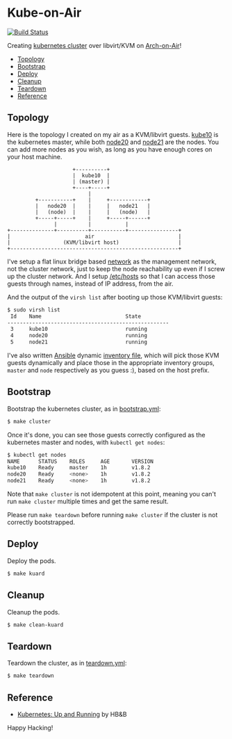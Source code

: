 # Kube-on-Air

[![Build Status](https://travis-ci.org/keinohguchi/kube-on-air.svg)](https://travis-ci.org/keinohguchi/kube-on-air)

Creating [kubernetes cluster] over libvirt/KVM on [Arch-on-Air]!

[Arch-on-Air]: https://github.com/keinohguchi/arch-on-air/
[Kubernetes cluster]: https://kubernetes.io/docs/getting-started-guides/scratch/

- [Topology](#topology)
- [Bootstrap](#bootstrap)
- [Deploy](#deploy)
- [Cleanup](#cleanup)
- [Teardown](#teardown)
- [Reference](#reference)

## Topology

Here is the topology I created on my air as a KVM/libvirt guests.
[kube10](files/etc/libvirt/qemu/kube10.xml) is the kubernetes master,
while both [node20](files/etc/libvirt/qemu/node20.xml) and
[node21](files/etc/libvirt/qemu/node21.xml) are the nodes.
You can add more nodes as you wish, as long as you have enough cores
on your host machine.

```
                     +----------+
                     |  kube10  |
                     | (master) |
                     +----+-----+
                          |
         +-----------+    |     +------------+
         |   node20  |    |     |   node21   |
         |   (node)  |    |     |   (node)   |
         +-----+-----+    |     +-----+------+
               |          |           |
+--------------+----------+-----------+----------------+
|                        air                           |
|                 (KVM/libvirt host)                   |
+------------------------------------------------------+
```

I've setup a flat linux bridge based
[network](files/etc/libvirt/qemu/network/default.xml) as the management
network, not the cluster network, just to keep the node reachability
up even if I screw up the cluster network.  And I setup
[/etc/hosts](files/etc/hosts) so that I can access those guests through
names, instead of IP address, from the air.

And the output of the `virsh list` after booting up those KVM/libvirt
guests:

```sh
$ sudo virsh list
 Id    Name                           State
----------------------------------------------------
 3     kube10                         running
 4     node20                         running
 5     node21                         running
```

I've also written [Ansible](https://ansible.com) dynamic
[inventory file](inventories/local/inventory.py), which
will pick those KVM guests dynamically and place those
in the appropriate inventory groups, `master` and `node`
respectively as you guess :), based on the host prefix.

## Bootstrap

Bootstrap the kubernetes cluster, as in [bootstrap.yml](bootstrap.yml):

```sh
$ make cluster
```

Once it's done, you can see those guests correctly configured
as the kubernetes master and nodes, with `kubectl get nodes`:

```sh
$ kubectl get nodes
NAME      STATUS    ROLES     AGE       VERSION
kube10    Ready     master    1h        v1.8.2
node20    Ready     <none>    1h        v1.8.2
node21    Ready     <none>    1h        v1.8.2
```

Note that `make cluster` is not idempotent at this point, meaning
you can't run `make cluster` multiple times and get the same result.

Please run `make teardown` before running `make cluster` if the cluster
is not correctly bootstrapped.

## Deploy

Deploy the pods.

```sh
$ make kuard
```

## Cleanup

Cleanup the pods.

```sh
$ make clean-kuard
```

## Teardown

Teardown the cluster, as in [teardown.yml](teardown.yml):

```sh
$ make teardown
```

## Reference

- [Kubernetes: Up and Running](http://shop.oreilly.com/product/0636920043874.do)
  by HB&B

Happy Hacking!
